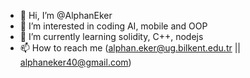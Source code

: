 - 👋 Hi, I’m @AlphanEker
- 👀 I’m interested in coding AI, mobile and OOP
- 🌱 I’m currently learning solidity, C++, nodejs
- 📫 How to reach me (alphan.eker@ug.bilkent.edu.tr || alphaneker40@gmail.com)

<!---
AlphanEker/AlphanEker is a ✨ special ✨ repository because its `README.md` (this file) appears on your GitHub profile.
You can click the Preview link to take a look at your changes.
--->
